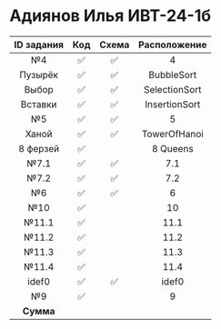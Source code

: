 # Адиянов Илья ИВТ-24-1б  
| ID задания | Код | Схема | Расположение |                                                 
| :----: | :----: | :----: | :----: |
| №4 | ✅ | ✅ | 4 |
| Пузырёк | ✅ | ✅ | BubbleSort |
| Выбор | ✅ | ✅ | SelectionSort |
| Вставки | ✅ | ✅ | InsertionSort |
| №5 | ✅ | ✅ | 5 |
| Ханой | ✅ | ✅ | TowerOfHanoi |
| 8 ферзей | ✅ |  | 8 Queens |
| №7.1 | ✅ | ✅ | 7.1 |
| №7.2 | ✅ | ✅ | 7.2 |
| №6 | ✅ | ✅ | 6 |
| №10 | ✅ |  | 10 |
| №11.1 | ✅ |  | 11.1 |
| №11.2 | ✅ |  | 11.2 |
| №11.3 | ✅ |  | 11.3 |
| №11.4 | ✅ |  | 11.4 |
| idef0 | ✅ | ✅ | idef0 |
| №9 | ✅ |  | 9 |
| **Сумма** |  |  |  |
